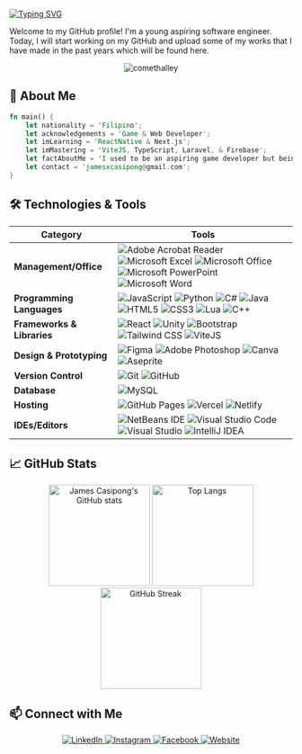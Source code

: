 <a href="https://git.io/typing-svg"><img src="https://readme-typing-svg.demolab.com?font=Fira+Code&size=45&duration=2000&pause=1500&color=F71168&center=true&vCenter=true&random=false&width=600&height=100&lines=Hi%2C+James+here!;A+Full+Stack+Developer;A+Software+Engineer;A+Game+Developer;and+I'm+single+%3A))" alt="Typing SVG" /></a>



Welcome to my GitHub profile! I'm a young aspiring software engineer. Today, I will start working on my GitHub and upload some of my works that I have made in the past years which will be found here.

<p align="center"> <img src="https://komarev.com/ghpvc/?username=jamescasipong&label=Profile%20views&color=0e75b6&style=flat" alt="comethalley" /> </p>

<!---<div align="center">
  <a href="https://git.io/typing-svg">
    <img src="https://readme-typing-svg.demolab.com?font=Fira+Code&pause=1000&random=false&width=435&lines=Web+Developer+%7C+Game+Developer" alt="Typing SVG">
  </a>
</div>-->

<!--- 

- 🌍 Nationality: **Filipino**
- 🔭 I’m currently working on [PNOYCusine](https://github.com/jamescasipong/PNOY-Cuisine-Website)
- 🌱 I’m currently learning **ReactNative**, **RestAPI**, **TypeScript**, **Laravel** & **Firebase**
- 👯 I’m looking to collaborate preferably on a web development projects but game projects based in Unity is also fine.
- 📫 How to reach me: jamesxcasipong@gmail.com --->

## 🚀 About Me
```rust
fn main() {
    let nationality = 'Filipino';
    let acknowledgements = 'Game & Web Developer';
    let imLearning = 'ReactNative & Next.js';
    let imMastering = 'ViteJS, TypeScript, Laravel, & Firebase';
    let factAboutMe = 'I used to be an aspiring game developer but being a full stack developer is more fun. I loved C# until I';
    let contact = 'jamesxcasipong@gmail.com';
}

```

## 🛠️ Technologies & Tools

| Category                 | Tools                                                                                                                                                  |
|--------------------------|--------------------------------------------------------------------------------------------------------------------------------------------------------|
| **Management/Office**    | ![Adobe Acrobat Reader](https://img.shields.io/badge/Adobe%20Acrobat%20Reader-EC1C24.svg?style=for-the-badge&logo=Adobe%20Acrobat%20Reader&logoColor=white) ![Microsoft Excel](https://img.shields.io/badge/Microsoft_Excel-217346?style=for-the-badge&logo=microsoft-excel&logoColor=white) ![Microsoft Office](https://img.shields.io/badge/Microsoft_Office-D83B01?style=for-the-badge&logo=microsoft-office&logoColor=white) ![Microsoft PowerPoint](https://img.shields.io/badge/Microsoft_PowerPoint-B7472A?style=for-the-badge&logo=microsoft-powerpoint&logoColor=white) ![Microsoft Word](https://img.shields.io/badge/Microsoft_Word-2B579A?style=for-the-badge&logo=microsoft-word&logoColor=white) |
| **Programming Languages** | ![JavaScript](https://img.shields.io/badge/javascript-%23323330.svg?style=for-the-badge&logo=javascript&logoColor=%23F7DF1E) ![Python](https://img.shields.io/badge/python-3670A0?style=for-the-badge&logo=python&logoColor=ffdd54) ![C#](https://img.shields.io/badge/c%23-%23239120.svg?style=for-the-badge&logo=c-sharp&logoColor=white) ![Java](https://img.shields.io/badge/java-%23ED8B00.svg?style=for-the-badge&logo=openjdk&logoColor=white) ![HTML5](https://img.shields.io/badge/html5-%23E34F26.svg?style=for-the-badge&logo=html5&logoColor=white) ![CSS3](https://img.shields.io/badge/css3-%231572B6.svg?style=for-the-badge&logo=css3&logoColor=white) ![Lua](https://img.shields.io/badge/lua-2C2D72?style=for-the-badge&logo=lua&logoColor=white) ![C++](https://img.shields.io/badge/C++-00599C.svg?style=for-the-badge&logo=c%2B%2B&logoColor=white) |
| **Frameworks & Libraries** | ![React](https://img.shields.io/badge/react-%2320232a.svg?style=for-the-badge&logo=react&logoColor=%2361DAFB) ![Unity](https://img.shields.io/badge/unity-%23000000.svg?style=for-the-badge&logo=unity&logoColor=white) ![Bootstrap](https://img.shields.io/badge/bootstrap-%238511FA.svg?style=for-the-badge&logo=bootstrap&logoColor=white) ![Tailwind CSS](https://img.shields.io/badge/tailwindcss-%2338B2AC.svg?style=for-the-badge&logo=tailwind-css&logoColor=white) ![ViteJS](https://img.shields.io/badge/vitejs-%23007ACC.svg?style=for-the-badge&logo=vite&logoColor=white) |
| **Design & Prototyping** | ![Figma](https://img.shields.io/badge/figma-%23F24E1E.svg?style=for-the-badge&logo=figma&logoColor=white) ![Adobe Photoshop](https://img.shields.io/badge/adobe%20photoshop-%2331A8FF.svg?style=for-the-badge&logo=adobe%20photoshop&logoColor=white) ![Canva](https://img.shields.io/badge/Canva-%2300C4CC.svg?style=for-the-badge&logo=Canva&logoColor=white) ![Aseprite](https://img.shields.io/badge/Aseprite-7D929E?style=for-the-badge&logo=aseprite&logoColor=white) |
| **Version Control**      | ![Git](https://img.shields.io/badge/git-%23F05033.svg?style=for-the-badge&logo=git&logoColor=white) ![GitHub](https://img.shields.io/badge/github-%23121011.svg?style=for-the-badge&logo=github&logoColor=white) |
| **Database**             | ![MySQL](https://img.shields.io/badge/mysql-%2300f.svg?style=for-the-badge&logo=mysql&logoColor=white) |
| **Hosting**              | ![GitHub Pages](https://img.shields.io/badge/github%20pages-121013?style=for-the-badge&logo=github&logoColor=white) ![Vercel](https://img.shields.io/badge/vercel-%23000000.svg?style=for-the-badge&logo=vercel&logoColor=white) ![Netlify](https://img.shields.io/badge/netlify-%23000000.svg?style=for-the-badge&logo=netlify&logoColor=#00C7B7) |
| **IDEs/Editors**         | ![NetBeans IDE](https://img.shields.io/badge/NetBeansIDE-1B6AC6.svg?style=for-the-badge&logo=apache-netbeans-ide&logoColor=white) ![Visual Studio Code](https://img.shields.io/badge/Visual%20Studio%20Code-0078d7.svg?style=for-the-badge&logo=visual-studio-code&logoColor=white) ![Visual Studio](https://img.shields.io/badge/Visual%20Studio-5C2D91.svg?style=for-the-badge&logo=visual-studio&logoColor=white) ![IntelliJ IDEA](https://img.shields.io/badge/IntelliJ_IDEA-000000.svg?style=for-the-badge&logo=intellij-idea&logoColor=white) |



## 📈 GitHub Stats

<div align="center">
  <img height="180em" src="https://github-readme-stats.vercel.app/api?username=jamescasipong&show_icons=true&theme=transparent" alt="James Casipong's GitHub stats"/>
  <img height="180em" src="https://github-readme-stats.vercel.app/api/top-langs/?username=jamescasipong&layout=compact&theme=transparent" alt="Top Langs"/>
  <img height="180em" src="https://streak-stats.demolab.com?user=jamescasipong&theme=transparent" alt="GitHub Streak"/>
</div>
 
<!---## 📌 My Projects
<a href="https://github.com/jamescasipong/Touch-Me-Not-2D-RPG">
  <img src="https://github-readme-stats.vercel.app/api/pin/?username=jamescasipong&repo=Touch-Me-Not-2D-RPG&theme=transparent" alt="Touch Me Not 2D RPG"/>
</a>
<a href="https://github.com/jamescasipong/PNOY-Cuisine-Website">
  <img src="https://github-readme-stats.vercel.app/api/pin/?username=jamescasipong&repo=PNOY-Cuisine-Website&theme=transparent" alt="PNOY-Cuisine-Website"/>
</a>
<a href="https://github.com/jamescasipong/react-bank-websites">
  <img src="https://github-readme-stats.vercel.app/api/pin/?username=jamescasipong&repo=react-bank-websites&theme=transparent" alt="React Bank Website"/>
</a>-->


## 📫 Connect with Me

<p align="center">
  <a href="https://www.linkedin.com/in/james-casipong-65ba90244">
    <img src="https://img.icons8.com/color/48/000000/linkedin.png" alt="LinkedIn"/>
  </a>
  <a href="https://instagram.com/airisuuuuu">
    <img src="https://img.icons8.com/color/48/000000/instagram-new.png" alt="Instagram"/>
  </a>
  <a href="https://facebook.com/casipongjames15">
    <img src="https://img.icons8.com/color/48/000000/facebook-new.png" alt="Facebook"/>
  </a>
  <a href="https://jamesduruin.netlify.app">
    <img src="https://img.icons8.com/color/48/000000/domain.png" alt="Website"/>
  </a>
</p>

